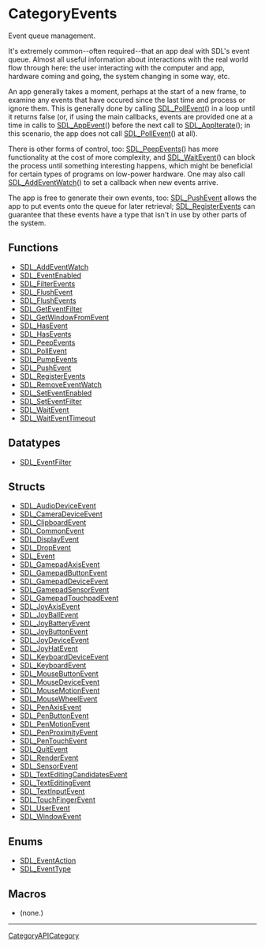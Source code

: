# CategoryEvents

Event queue management.

It's extremely common--often required--that an app deal with SDL's event
queue. Almost all useful information about interactions with the real world
flow through here: the user interacting with the computer and app, hardware
coming and going, the system changing in some way, etc.

An app generally takes a moment, perhaps at the start of a new frame, to
examine any events that have occured since the last time and process or
ignore them. This is generally done by calling
[SDL_PollEvent](SDL_PollEvent)() in a loop until it returns false (or, if
using the main callbacks, events are provided one at a time in calls to
[SDL_AppEvent](SDL_AppEvent)() before the next call to
[SDL_AppIterate](SDL_AppIterate)(); in this scenario, the app does not call
[SDL_PollEvent](SDL_PollEvent)() at all).

There is other forms of control, too: [SDL_PeepEvents](SDL_PeepEvents)()
has more functionality at the cost of more complexity, and
[SDL_WaitEvent](SDL_WaitEvent)() can block the process until something
interesting happens, which might be beneficial for certain types of
programs on low-power hardware. One may also call
[SDL_AddEventWatch](SDL_AddEventWatch)() to set a callback when new events
arrive.

The app is free to generate their own events, too:
[SDL_PushEvent](SDL_PushEvent) allows the app to put events onto the queue
for later retrieval; [SDL_RegisterEvents](SDL_RegisterEvents) can guarantee
that these events have a type that isn't in use by other parts of the
system.

<!-- END CATEGORY DOCUMENTATION -->

## Functions

<!-- DO NOT HAND-EDIT CATEGORY LISTS, THEY ARE AUTOGENERATED AND WILL BE OVERWRITTEN, BASED ON TAGS IN INDIVIDUAL PAGE FOOTERS. EDIT THOSE INSTEAD. -->
<!-- BEGIN CATEGORY LIST: CategoryEvents, CategoryAPIFunction -->
- [SDL_AddEventWatch](SDL_AddEventWatch)
- [SDL_EventEnabled](SDL_EventEnabled)
- [SDL_FilterEvents](SDL_FilterEvents)
- [SDL_FlushEvent](SDL_FlushEvent)
- [SDL_FlushEvents](SDL_FlushEvents)
- [SDL_GetEventFilter](SDL_GetEventFilter)
- [SDL_GetWindowFromEvent](SDL_GetWindowFromEvent)
- [SDL_HasEvent](SDL_HasEvent)
- [SDL_HasEvents](SDL_HasEvents)
- [SDL_PeepEvents](SDL_PeepEvents)
- [SDL_PollEvent](SDL_PollEvent)
- [SDL_PumpEvents](SDL_PumpEvents)
- [SDL_PushEvent](SDL_PushEvent)
- [SDL_RegisterEvents](SDL_RegisterEvents)
- [SDL_RemoveEventWatch](SDL_RemoveEventWatch)
- [SDL_SetEventEnabled](SDL_SetEventEnabled)
- [SDL_SetEventFilter](SDL_SetEventFilter)
- [SDL_WaitEvent](SDL_WaitEvent)
- [SDL_WaitEventTimeout](SDL_WaitEventTimeout)
<!-- END CATEGORY LIST -->

## Datatypes

<!-- DO NOT HAND-EDIT CATEGORY LISTS, THEY ARE AUTOGENERATED AND WILL BE OVERWRITTEN, BASED ON TAGS IN INDIVIDUAL PAGE FOOTERS. EDIT THOSE INSTEAD. -->
<!-- BEGIN CATEGORY LIST: CategoryEvents, CategoryAPIDatatype -->
- [SDL_EventFilter](SDL_EventFilter)
<!-- END CATEGORY LIST -->

## Structs

<!-- DO NOT HAND-EDIT CATEGORY LISTS, THEY ARE AUTOGENERATED AND WILL BE OVERWRITTEN, BASED ON TAGS IN INDIVIDUAL PAGE FOOTERS. EDIT THOSE INSTEAD. -->
<!-- BEGIN CATEGORY LIST: CategoryEvents, CategoryAPIStruct -->
- [SDL_AudioDeviceEvent](SDL_AudioDeviceEvent)
- [SDL_CameraDeviceEvent](SDL_CameraDeviceEvent)
- [SDL_ClipboardEvent](SDL_ClipboardEvent)
- [SDL_CommonEvent](SDL_CommonEvent)
- [SDL_DisplayEvent](SDL_DisplayEvent)
- [SDL_DropEvent](SDL_DropEvent)
- [SDL_Event](SDL_Event)
- [SDL_GamepadAxisEvent](SDL_GamepadAxisEvent)
- [SDL_GamepadButtonEvent](SDL_GamepadButtonEvent)
- [SDL_GamepadDeviceEvent](SDL_GamepadDeviceEvent)
- [SDL_GamepadSensorEvent](SDL_GamepadSensorEvent)
- [SDL_GamepadTouchpadEvent](SDL_GamepadTouchpadEvent)
- [SDL_JoyAxisEvent](SDL_JoyAxisEvent)
- [SDL_JoyBallEvent](SDL_JoyBallEvent)
- [SDL_JoyBatteryEvent](SDL_JoyBatteryEvent)
- [SDL_JoyButtonEvent](SDL_JoyButtonEvent)
- [SDL_JoyDeviceEvent](SDL_JoyDeviceEvent)
- [SDL_JoyHatEvent](SDL_JoyHatEvent)
- [SDL_KeyboardDeviceEvent](SDL_KeyboardDeviceEvent)
- [SDL_KeyboardEvent](SDL_KeyboardEvent)
- [SDL_MouseButtonEvent](SDL_MouseButtonEvent)
- [SDL_MouseDeviceEvent](SDL_MouseDeviceEvent)
- [SDL_MouseMotionEvent](SDL_MouseMotionEvent)
- [SDL_MouseWheelEvent](SDL_MouseWheelEvent)
- [SDL_PenAxisEvent](SDL_PenAxisEvent)
- [SDL_PenButtonEvent](SDL_PenButtonEvent)
- [SDL_PenMotionEvent](SDL_PenMotionEvent)
- [SDL_PenProximityEvent](SDL_PenProximityEvent)
- [SDL_PenTouchEvent](SDL_PenTouchEvent)
- [SDL_QuitEvent](SDL_QuitEvent)
- [SDL_RenderEvent](SDL_RenderEvent)
- [SDL_SensorEvent](SDL_SensorEvent)
- [SDL_TextEditingCandidatesEvent](SDL_TextEditingCandidatesEvent)
- [SDL_TextEditingEvent](SDL_TextEditingEvent)
- [SDL_TextInputEvent](SDL_TextInputEvent)
- [SDL_TouchFingerEvent](SDL_TouchFingerEvent)
- [SDL_UserEvent](SDL_UserEvent)
- [SDL_WindowEvent](SDL_WindowEvent)
<!-- END CATEGORY LIST -->

## Enums

<!-- DO NOT HAND-EDIT CATEGORY LISTS, THEY ARE AUTOGENERATED AND WILL BE OVERWRITTEN, BASED ON TAGS IN INDIVIDUAL PAGE FOOTERS. EDIT THOSE INSTEAD. -->
<!-- BEGIN CATEGORY LIST: CategoryEvents, CategoryAPIEnum -->
- [SDL_EventAction](SDL_EventAction)
- [SDL_EventType](SDL_EventType)
<!-- END CATEGORY LIST -->

## Macros

<!-- DO NOT HAND-EDIT CATEGORY LISTS, THEY ARE AUTOGENERATED AND WILL BE OVERWRITTEN, BASED ON TAGS IN INDIVIDUAL PAGE FOOTERS. EDIT THOSE INSTEAD. -->
<!-- BEGIN CATEGORY LIST: CategoryEvents, CategoryAPIMacro -->
- (none.)
<!-- END CATEGORY LIST -->

----
[CategoryAPICategory](CategoryAPICategory)

